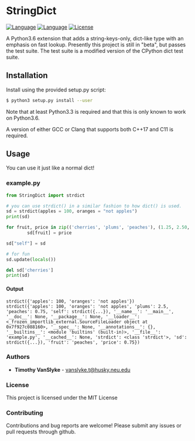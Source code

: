 # StringDict
[![Language](https://img.shields.io/badge/language-Python-3.6-blue.svg)](https://isocpp.org/) [![Language](https://img.shields.io/badge/language-C++17-blue.svg)](https://isocpp.org/) [![License](https://img.shields.io/badge/license-MIT-blue.svg)](https://opensource.org/licenses/MIT)

A Python3.6 extension that adds a string-keys-only, dict-like type with an emphasis on fast lookup.  Presently this project is still in "beta", but passes the test suite.  The test suite is a modified version of the CPython dict test suite.

## Installation
Install using the provided setup.py script:

```sh
$ python3 setup.py install --user
```
Note that at least Python3.3 is required and that this is only known to work on Python3.6.

A version of either GCC or Clang that supports both C++17 and C11 is required.

## Usage
You can use it just like a normal dict!
### example.py
```python
from StringDict import strdict

# you can use strdict() in a similar fashion to how dict() is used.
sd = strdict(apples = 100, oranges = "not apples")
print(sd)

for fruit, price in zip(('cherries', 'plums', 'peaches'), (1.25, 2.50, 0.75)):
        sd[fruit] = price

sd["self"] = sd

# for fun
sd.update(locals())

del sd['cherries']
print(sd)
```

#### Output
```
strdict({'apples': 100, 'oranges': 'not apples'})
strdict({'apples': 100, 'oranges': 'not apples', 'plums': 2.5, 'peaches': 0.75, 'self': strdict({...}), '__name__': '__main__', '__doc__': None, '__package__': None, '__loader__': <_frozen_importlib_external.SourceFileLoader object at 0x7f927c088160>, '__spec__': None, '__annotations__': {}, '__builtins__': <module 'builtins' (built-in)>, '__file__': 'example.py', '__cached__': None, 'strdict': <class 'strdict'>, 'sd': strdict({...}), 'fruit': 'peaches', 'price': 0.75})
```
### Authors
* **Timothy VanSlyke** - vanslyke.t@husky.neu.edu

### License
This project is licensed under the MIT License

### Contributing
Contributions and bug reports are welcome!  Please submit any issues or pull requests through github.

